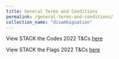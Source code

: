 ```yaml
---
title: General Terms and Conditions
permalink: /general-terms-and-conditions/
collection_name: "disambiguation"
---
```


View STACK the Codes 2022 T&Cs [here](/2022/stack-the-codes/general-terms-and-conditions)

View STACK the Flags 2022 T&Cs [here](/2022/stack-the-flags/general-terms-and-conditions)

